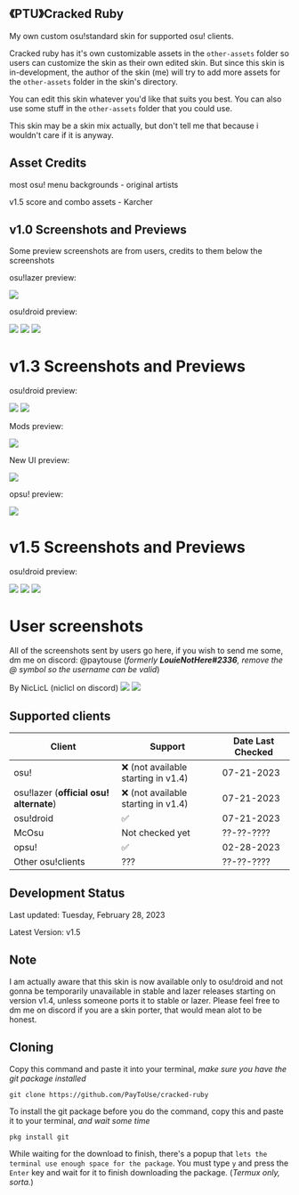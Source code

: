 ## 《PTU》Cracked Ruby
My own custom osu!standard skin for supported osu! clients.

Cracked ruby has it's own customizable assets in the `other-assets` folder so users can customize the skin as their own edited skin. But since this skin is in-development, the author of the skin (me) will try to add more assets for the `other-assets` folder in the skin's directory.

You can edit this skin whatever you'd like that suits you best. You can also use some stuff in the `other-assets` folder that you could use.

This skin may be a skin mix actually, but don't tell me that because i wouldn't care if it is anyway.

## Asset Credits

most osu! menu backgrounds - original artists

v1.5 score and combo assets - Karcher

## v1.0 Screenshots and Previews
Some preview screenshots are from users, credits to them below the screenshots

osu!lazer preview:

<img src="screenshots/Screenshot_20230211_132451_sh.ppy.osulazer.jpg"></img>

osu!droid preview:

<img src="screenshots/Screenshot_20230211_131411_ru.nsu.ccfit.zuev.osuplus.jpg"></img>
<img src="screenshots/Screenshot_20230211_131429_ru.nsu.ccfit.zuev.osuplus.jpg"></img>
<img src="screenshots/Screenshot_20230211_131451_ru.nsu.ccfit.zuev.osuplus.jpg"></img>

# v1.3 Screenshots and Previews

osu!droid preview:

<img src="screenshots/Screenshot_20230228_160645_ru.nsu.ccfit.zuev.osuplus.jpg"></img>
<img src="screenshots/Screenshot_20230228_160655_ru.nsu.ccfit.zuev.osuplus.jpg"></img>

Mods preview:

<img src="screenshots/Screenshot_20230228_160751_ru.nsu.ccfit.zuev.osuplus.jpg"></img>

New UI preview:

<img src="screenshots/Screenshot_20230228_164902_ru.nsu.ccfit.zuev.osuplus.jpg"></img>

opsu! preview:

<img src="screenshots/opsu-preview.gif"></img>

# v1.5 Screenshots and Previews

osu!droid preview:

<img src="screenshots/Screenshot_20230602_064146_ru.nsu.ccfit.zuev.osuplus.jpg"></img>
<img src="screenshots/Screenshot_20230602_064158_ru.nsu.ccfit.zuev.osuplus.jpg"></img>
<img src="screenshots/Screenshot_20230602_064200_ru.nsu.ccfit.zuev.osuplus.jpg"></img>


# User screenshots
 
All of the screenshots sent by users go here, if you wish to send me some, dm me on discord: @paytouse (*formerly **LouieNotHere#2336**, remove the @ symbol so the username can be valid*)

By NicLicL (niclicl on discord)
<img src="screenshots/Screenshot_2023-07-21-09-52-30-405_ru.nsu.ccfit.zuev.osuplus.jpg">
<img src="screenshots/Screenshot_2023-07-21-09-53-03-520_ru.nsu.ccfit.zuev.osuplus.jpg">

## Supported clients

| Client | Support | Date Last Checked |
| ------------ | ------------ | ------------ |
| osu! | ❌ (not available starting in v1.4) | 07-21-2023 |
| osu!lazer (**official osu! alternate**) | ❌ (not available starting in v1.4) | 07-21-2023 |
| osu!droid | ✅ | 07-21-2023 |
| McOsu | Not checked yet | ??-??-???? |
| opsu! | ✅ | 02-28-2023 |
| Other osu!clients | ??? | ??-??-???? |

## Development Status
Last updated: Tuesday, February 28, 2023

Latest Version: v1.5

## Note
I am actually aware that this skin is now available only to osu!droid and not gonna be temporarily unavailable in stable and lazer releases starting on version v1.4, unless someone ports it to stable or lazer. Please feel free to dm me on discord if you are a skin porter, that would mean alot to be honest.

## Cloning
Copy this command and paste it into your terminal, *make sure you have the git package installed*

```
git clone https://github.com/PayToUse/cracked-ruby
```

To install the git package before you do the command, copy this and paste it to your terminal, *and wait some time*

```
pkg install git
```

While waiting for the download to finish, there's a popup that `lets the terminal use enough space for the package`. You must type `y` and press the `Enter` key and wait for it to finish downloading the package. (*Termux only, sorta.*)

